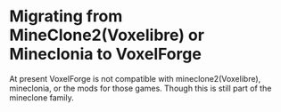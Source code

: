 # Migrating from MineClone2(Voxelibre) or Mineclonia to VoxelForge
At present VoxelForge is not compatible with mineclone2(Voxelibre), mineclonia, or the mods for those games. 
Though this is still part of the mineclone family.
